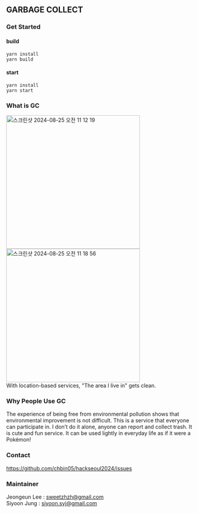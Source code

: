 ## GARBAGE COLLECT 

### Get Started
#### build
```
yarn install
yarn build
```

#### start
```
yarn install
yarn start
```

### What is GC
<img width="356" alt="스크린샷 2024-08-25 오전 11 12 19" src="https://github.com/user-attachments/assets/8df54bf5-c911-4453-949d-573f49ed2523"><img width="356" alt="스크린샷 2024-08-25 오전 11 18 56" src="https://github.com/user-attachments/assets/7ff0dcd0-e40c-4c46-8b2c-3d40f7bbeb2d">
<br>With location-based services, "The area I live in" gets clean.

### Why People Use GC
The experience of being free from environmental pollution shows that environmental improvement is not difficult.
This is a service that everyone can participate in.
I don’t do it alone, anyone can report and collect trash.
It is cute and fun service.
It can be used lightly in everyday life as if it were a Pokémon!

### Contact
https://github.com/chbin05/hackseoul2024/issues

### Maintainer
Jeongeun Lee : sweetzhzh@gmail.com <br>
Siyoon Jung : siyoon.syj@gmail.com